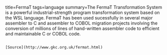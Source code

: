 title=FermaT
tags=language
summary=The FermaT Transformation System is a powerful industrial-strength program transformation system based on the WSL language. FermaT has been used sucessfully in several major assembler to C and assembler to COBOL migration projects involving the conversion of millions of lines of hand-written assembler code to efficient and maintainable C or COBOL code. 
~~~~~~

[Source](http://www.gkc.org.uk/fermat.html)


